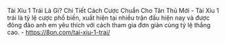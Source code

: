 Tài Xỉu 1 Trái Là Gì? Chi Tiết Cách Cược Chuẩn Cho Tân Thủ Mới - Tài Xỉu 1 trái là tỷ lệ cược phổ biến, xuất hiện tại nhiều trận đấu hiện nay và được đông đảo anh em yêu thích với cách tham gia đơn giản cùng tỷ lệ thắng cao. - https://8on.com/tai-xiu-1-trai/
